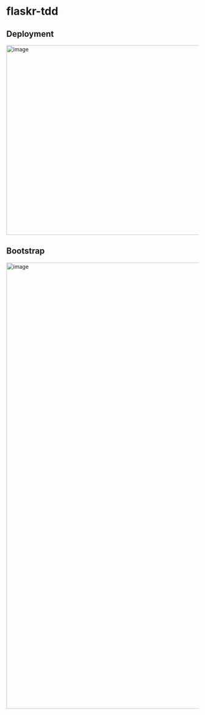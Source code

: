 # flaskr-tdd

## Deployment
<img width="1120" height="496" alt="image" src="https://github.com/user-attachments/assets/4115269c-fe70-462f-9901-b592330cc4c3" />

## Bootstrap
<img width="2234" height="1166" alt="image" src="https://github.com/user-attachments/assets/a9141c09-4736-44ce-b33b-e991c4cd4992" />
